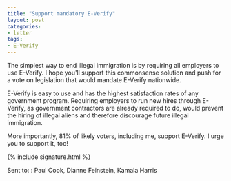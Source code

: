 ```yaml
---
title: "Support mandatory E-Verify"
layout: post
categories:
- letter
tags:
- E-Verify
---
```


The simplest way to end illegal immigration is by requiring all employers to use E-Verify. I hope you'll support this commonsense solution and push for a vote on legislation that would mandate E-Verify nationwide.

E-Verify is easy to use and has the highest satisfaction rates of any government program. Requiring employers to run new hires through E-Verify, as government contractors are already required to do, would prevent the hiring of illegal aliens and therefore discourage future illegal immigration.

More importantly, 81% of likely voters, including me, support E-Verify. I urge you to support it, too!

{% include signature.html %}

Sent to:
: Paul Cook, Dianne Feinstein, Kamala Harris
